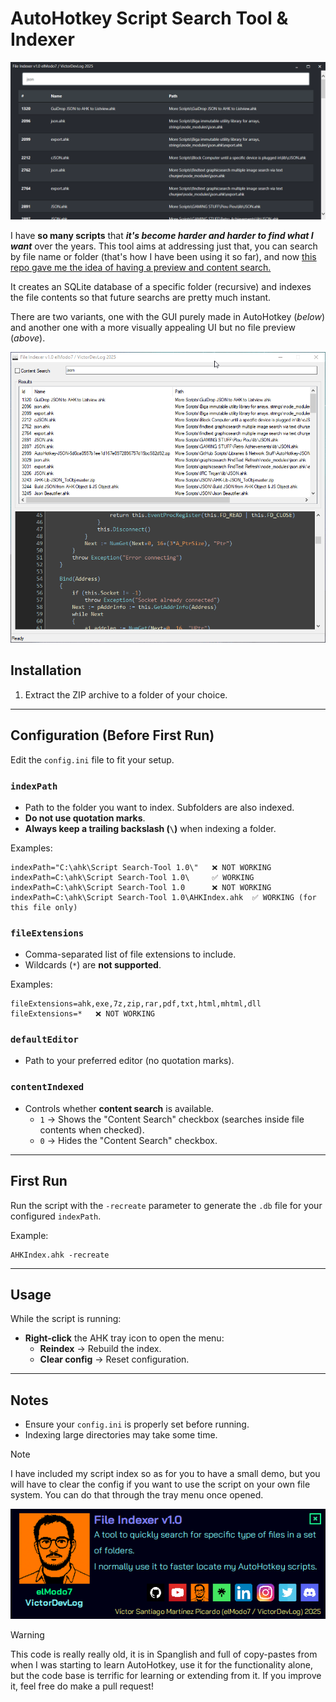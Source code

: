 # AutoHotkey Script Search Tool & Indexer

![Preview](https://github.com/elModo7/Script-Search-Tool/blob/main/res/img/sample2.gif?raw=true)

I have **so many scripts** that ***it's become harder and harder to find what I want*** over the years.
This tool aims at addressing just that, you can search by file name or folder (that's how I have been using it so far), and now [this repo gave me the idea of having a preview and content search.](https://github.com/Ixiko/AHK-CodeSearch)

It creates an SQLite database of a specific folder (recursive) and indexes the file contents so that future searchs are pretty much instant.

There are two variants, one with the GUI purely made in AutoHotkey (*below*) and another one with a more visually appealing UI but no file preview (*above*).

![Preview](https://github.com/elModo7/Script-Search-Tool/blob/main/res/img/sample1.gif?raw=true)

## Installation

1. Extract the ZIP archive to a folder of your choice.

---

## Configuration (Before First Run)

Edit the `config.ini` file to fit your setup.

### `indexPath`

- Path to the folder you want to index. Subfolders are also indexed.  
- **Do not use quotation marks**.  
- **Always keep a trailing backslash (`\`)** when indexing a folder.  

Examples:

```
indexPath="C:\ahk\Script Search-Tool 1.0\"   ❌ NOT WORKING
indexPath=C:\ahk\Script Search-Tool 1.0\     ✅ WORKING
indexPath=C:\ahk\Script Search-Tool 1.0      ❌ NOT WORKING
indexPath=C:\ahk\Script Search-Tool 1.0\AHKIndex.ahk  ✅ WORKING (for this file only)
```

### `fileExtensions`

- Comma-separated list of file extensions to include.  
- Wildcards (`*`) are **not supported**.

Examples:

```
fileExtensions=ahk,exe,7z,zip,rar,pdf,txt,html,mhtml,dll
fileExtensions=*   ❌ NOT WORKING
```

### `defaultEditor`

- Path to your preferred editor (no quotation marks).

### `contentIndexed`

- Controls whether **content search** is available.
  - `1` → Shows the "Content Search" checkbox (searches inside file contents when checked).
  - `0` → Hides the "Content Search" checkbox.

---

## First Run

Run the script with the `-recreate` parameter to generate the `.db` file for your configured `indexPath`.

Example:

```
AHKIndex.ahk -recreate
```

---

## Usage

While the script is running:

- **Right-click** the AHK tray icon to open the menu:
  - **Reindex** → Rebuild the index.
  - **Clear config** → Reset configuration.

---

## Notes

- Ensure your `config.ini` is properly set before running.
- Indexing large directories may take some time.

> [!NOTE] 
> I have included my script index so as for you to have a small demo, but you will have to clear the config if you want to use the script on your own file system.
> You can do that through the tray menu once opened.

![Preview](https://github.com/elModo7/Script-Search-Tool/blob/main/res/img/about.png?raw=true)

> [!WARNING] 
> This code is really really old, it is in Spanglish and full of copy-pastes from when I was starting to learn AutoHotkey, use it for the functionality alone, but the code base is terrific for learning or extending from it.
> If you improve it, feel free do make a pull request!

